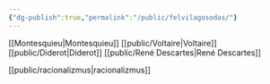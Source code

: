 ```yaml
---
{"dg-publish":true,"permalink":"/public/felvilagosodas/"}
---
```


[[Montesquieu\|Montesquieu]]
[[public/Voltaire\|Voltaire]]
[[public/Diderot\|Diderot]]
[[public/René Descartes\|René Descartes]]

[[public/racionalizmus\|racionalizmus]]